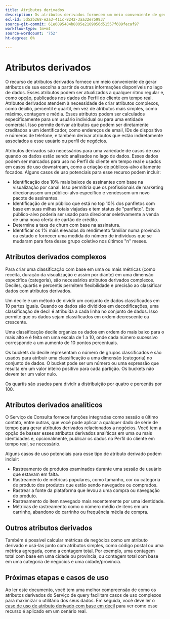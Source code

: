 ```yaml
---
title: Atributos derivados
description: Os atributos derivados fornecem um meio conveniente de gerar atributos de sua escolha que podem ser atualizados a qualquer ritmo e publicados opcionalmente nos dados do Perfil do cliente em tempo real. Este documento fornece uma visão geral de como usar o Serviço de query para criar atributos derivados para usar com os dados do perfil.
exl-id: 5d52b268-e2a3-411c-8242-3aa32e759937
source-git-commit: 61e0895484b8005e2109056d51557f609fecaf97
workflow-type: tm+mt
source-wordcount: '752'
ht-degree: 0%

---
```


# Atributos derivados

O recurso de atributos derivados fornece um meio conveniente de gerar atributos de sua escolha a partir de outras informações disponíveis no lago de dados. Esses atributos podem ser atualizados a qualquer ritmo regular e, como opção, publicados nos dados do Perfil do cliente em tempo real. Atributos derivados atendem à necessidade de criar atributos complexos, como decílio, percentil e quartil, em vez de atributos mais simples, como máximo, contagem e média. Esses atributos podem ser calculados especificamente para um usuário individual ou para uma entidade comercial. Isso permite derivar atributos que podem ser diretamente creditados a um identificador, como endereços de email, IDs de dispositivo e números de telefone, e também derivar atributos que estão indiretamente associados a esse usuário ou perfil de negócios.

Atributos derivados são necessários para uma variedade de casos de uso quando os dados estão sendo analisados no lago de dados. Esses dados podem ser marcados para uso no Perfil do cliente em tempo real e usados em casos de uso downstream, como a criação de públicos-alvo altamente focados. Alguns casos de uso potenciais para esse recurso podem incluir:

* Identificação dos 10% mais baixos de assinantes com base na visualização por canal. Isso permitiria que os profissionais de marketing direcionassem um público-alvo específico e vendessem um novo pacote de assinantes.
* Identificação de um público que está no top 10% dos panfletos com base em suas milhas totais viajadas e tem status de &quot;panfleto&quot;. Este público-alvo poderia ser usado para direcionar seletivamente a venda de uma nova oferta de cartão de crédito.
* Determine a taxa de churn com base na assinatura.
* Identificar os 1% mais elevados do rendimento familiar numa província ou estado e fornecer uma medida do número de indivíduos que se mudaram para fora desse grupo coletivo nos últimos &quot;n&quot; meses.

## Atributos derivados complexos

Para criar uma classificação com base em uma ou mais métricas (como receita, duração da visualização e assim por diante) em uma dimensão específica (categoria), são necessários atributos derivados complexos. Deciles, quartis e percentis permitem flexibilidade e precisão ao classificar dados com atributos derivados.

Um decile é um método de dividir um conjunto de dados classificados em 10 partes iguais. Quando os dados são divididos em decodificações, uma classificação de decil é atribuída a cada linha no conjunto de dados. Isso permite que os dados sejam classificados em ordem decrescente ou crescente.

Uma classificação decile organiza os dados em ordem do mais baixo para o mais alto e é feita em uma escala de 1 a 10, onde cada número sucessivo corresponde a um aumento de 10 pontos percentuais.

Os buckets do decile representam o número de grupos classificados e são usados para atribuir uma classificação a uma dimensão (categoria) no conjunto de dados. O bucket pode ser um número ou uma expressão que resulta em um valor inteiro positivo para cada partição. Os buckets não devem ter um valor nulo.

Os quartis são usados para dividir a distribuição por quatro e percentis por 100.

## Atributos derivados analíticos

O Serviço de Consulta fornece funções integradas como sessão e último contato, entre outras, que você pode aplicar a qualquer dado de série de tempo para gerar atributos derivados relacionados a negócios. Você tem a opção de basear esses atributos derivados analíticos em uma ou mais identidades e, opcionalmente, publicar os dados no Perfil do cliente em tempo real, se necessário.

Alguns casos de uso potenciais para esse tipo de atributo derivado podem incluir:

* Rastreamento de produtos examinados durante uma sessão de usuário que estavam em falta.
* Rastreamento de métricas populares, como tamanho, cor ou categoria de produto dos produtos que estão sendo navegados ou comprados.
* Rastrear a fonte da plataforma que levou a uma compra ou navegação do produto.
* Rastreamento do item navegado mais recentemente por uma identidade.
* Métricas de rastreamento como o número médio de itens em um carrinho, abandono do carrinho ou frequência média de compra.

## Outros atributos derivados

Também é possível calcular métricas de negócios como um atributo derivado e usá-las junto com atributos simples, como código postal ou uma métrica agregada, como a contagem total. Por exemplo, uma contagem total com base em uma cidade ou província, ou contagem total com base em uma categoria de negócios e uma cidade/província.

## Próximas etapas e casos de uso

Ao ler este documento, você tem uma melhor compreensão de como os atributos derivados do Serviço de query facilitam casos de uso complexos para maximizar o utilitário dos seus dados. Em seguida, você deve ler o [caso de uso de atributo derivado com base em decil](./deciles-use-case.md) para ver como esse recurso é aplicado em um cenário real.
